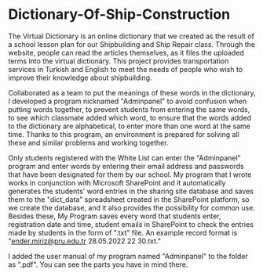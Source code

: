 # Dictionary-Of-Ship-Construction
The Virtual Dictionary is an online dictionary that we created as the result of a school lesson plan for our Shipbuilding and Ship Repair class.
Through the website, people can read the articles themselves, as it files the uploaded terms into the virtual dictionary. 
This project provides transportation services in Turkish and English to meet the needs of people who wish to improve their knowledge about shipbuilding.

Collaborated as a team to put the meanings of these words in the dictionary, 
I developed a program nicknamed "Adminpanel" to avoid confusion when putting words together, 
to prevent students from entering the same words, to see which classmate added which word, 
to ensure that the words added to the dictionary are alphabetical, to enter more than one word at the same time.
Thanks to this program, an environment is prepared for solving all these and similar problems and working together.

Only students registered with the White List can enter the "Adminpanel" program and enter words by entering their email address and passwords that have been designated for them by our school.
My program that I wrote works in conjunction with Microsoft SharePoint and it automatically generates the students' word entries in the sharing site database and saves them to the "dict_data" spreadsheet created in the SharePoint platform, 
so we create the database, and it also provides the possibility for common use.
Besides these, My Program saves every word that students enter, registration date and time, student emails in SharePoint to check the entries made by students in the form of ".txt" file.
An example record format is "ender.miriz@pru.edu.tr 28.05.2022 22 30.txt."


I added the user manual of my program named "Adminpanel" to the folder as ".pdf". You can see the parts you have in mind there.
